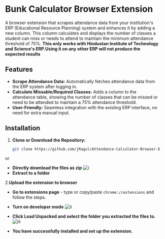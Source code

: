 # Bunk Calculator Browser Extension

A browser extension that scrapes attendance data from your institution's ERP (Educational Resource Planning) system and enhances it by adding a new column. This column calculates and displays the number of classes a student can miss or needs to attend to maintain the minimum attendance threshold of 75%.
**This only works with Hindustan Institute of Technology and Science's ERP.Using it on any other ERP will not produce the expected results**

## Features

- **Scrape Attendance Data:** Automatically fetches attendance data from the ERP system after logging in.
- **Calculate Missable/Required Classes:** Adds a column to the attendance table, showing the number of classes that can be missed or need to be attended to maintain a 75% attendance threshold.
- **User-Friendly:** Seamless integration with the existing ERP interface, no need for extra manual input.

## Installation

1. **Clone or Download the Repository:**
   ```bash
   git clone https://github.com/jRagul/Attendance-Calculator-Browser-Extension.git

  or 

  - **Directly download the files as zip**
  ![i](readmepics/downloads.png)
  - **Extract to a folder**

2.**Upload the extension to browser**
- **Go to extensions page** - type or copy/paste `chrome://extensions` and follow the steps.
- **Turn on developer mode**
![ii](readmepics/dev.png)
  
- **Click Load Unpacked and select the folder you extracted the files to.**
![iii](readmepics/loadExtension.png)
  
- **You have successfully installed and set up the extension.**

